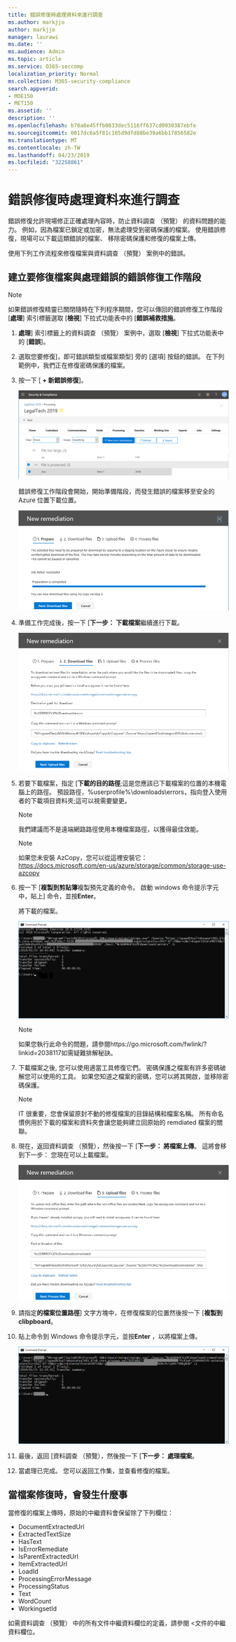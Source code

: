 ```yaml
---
title: 錯誤修復時處理資料來進行調查
ms.author: markjjo
author: markjjo
manager: laurawi
ms.date: ''
ms.audience: Admin
ms.topic: article
ms.service: O365-seccomp
localization_priority: Normal
ms.collection: M365-security-compliance
search.appverid:
- MOE150
- MET150
ms.assetid: ''
description: ''
ms.openlocfilehash: b78a8e45ffb0833dec5116ff637cd0930387ebfe
ms.sourcegitcommit: 0017dc6a5f81c165d9dfd88be39a6bb17856582e
ms.translationtype: MT
ms.contentlocale: zh-TW
ms.lasthandoff: 04/23/2019
ms.locfileid: "32258861"
---
```

# <a name="error-remediation-when-processing-data-for-an-investigation"></a>錯誤修復時處理資料來進行調查

錯誤修復允許現場修正正確處理內容時，防止資料調查 （預覽） 的資料問題的能力。 例如，因為檔案已鎖定或加密，無法處理受到密碼保護的檔案。 使用錯誤修復，現場可以下載這類錯誤的檔案、 移除密碼保護和修復的檔案上傳。

使用下列工作流程來修復檔案與資料調查 （預覽） 案例中的錯誤。

## <a name="creating-an-error-remediation-session-to-remediate-files-with-processing-errors"></a>建立要修復檔案與處理錯誤的錯誤修復工作階段

>[!NOTE]
>如果錯誤修復精靈已關閉隨時在下列程序期間，您可以傳回的錯誤修復工作階段 [**處理**] 索引標籤選取 [**檢視**] 下拉式功能表中的 [**錯誤補救措施**。

1. **處理**] 索引標籤上的資料調查 （預覽） 案例中，選取 [**檢視**] 下拉式功能表中的 [**錯誤**]。

2. 選取您要修復]，即可錯誤類型或檔案類型] 旁的 [選項] 按鈕的錯誤。  在下列範例中，我們正在修復密碼保護的檔案。

3. 按一下 [ **+ 新錯誤修復**]。

    ![錯誤修復](../media/8c2faf1a-834b-44fc-b418-6a18aed8b81a.png)

    錯誤修復工作階段會開始，開始準備階段，而發生錯誤的檔案移至安全的 Azure 位置下載位置。

    ![準備錯誤修復](../media/390572ec-7012-47c4-a6b6-4cbb5649e8a8.png)

4. 準備工作完成後，按一下 [**下一步： 下載檔案**繼續進行下載。

    ![下載檔案](../media/6ac04b09-8e13-414a-9e24-7c75ba586363.png)

5. 若要下載檔案，指定 [**下載的目的路徑**;這是您應該已下載檔案的位置的本機電腦上的路徑。  預設路徑，%userprofile%\downloads\errors，指向登入使用者的下載項目資料夾;這可以視需要變更。

    >[!NOTE]
    >我們建議而不是遠端網路路徑使用本機檔案路徑，以獲得最佳效能。

    > [!NOTE]
    > 如果您未安裝 AzCopy，您可以從這裡安裝它：https://docs.microsoft.com/en-us/azure/storage/common/storage-use-azcopy

6. 按一下 [**複製到剪貼簿**複製預先定義的命令。 啟動 windows 命令提示字元中，貼上] 命令，並按**Enter**。  

    將下載的檔案。

    ![準備錯誤修復](../media/f364ab4d-31c5-4375-b69f-650f694a2f69.png)

     > [!NOTE]
     > 如果您執行此命令的問題，請參閱https://go.microsoft.com/fwlink/?linkid=2038117如需疑難排解秘訣。

7. 下載檔案之後, 您可以使用適當工具修復它們。 密碼保護之檔案有許多密碼破解您可以使用的工具。 如果您知道之檔案的密碼，您可以將其開啟，並移除密碼保護。
    > [!NOTE]
    > IT 很重要，您會保留原封不動的修復檔案的目錄結構和檔案名稱。  所有命名慣例用於下載的檔案和資料夾會讓您能夠建立回原始的 remdiated 檔案的關聯。

8. 現在，返回資料調查 （預覽），然後按一下 [**下一步： 將檔案上傳**。  這將會移到下一步： 您現在可以上載檔案。

    ![上傳檔案](../media/af3d8617-1bab-4ecd-8de0-22e53acba240.png)

9. 請指定**的檔案位置路徑**] 文字方塊中，在修復檔案的位置然後按一下 [**複製到 clibpboard**。

10. 貼上命令到 Windows 命令提示字元，並按**Enter** ，以將檔案上傳。

    ![ff2ff691-629f-4065-9b37-5333f937daf6.png](../media/ff2ff691-629f-4065-9b37-5333f937daf6.png)

11. 最後，返回 [資料調查 （預覽），然後按一下 [**下一步： 處理檔案**。

12. 當處理已完成。  您可以返回工作集，並查看修復的檔案。

## <a name="what-happens-when-files-are-remediated"></a>當檔案修復時，會發生什麼事

當修復的檔案上傳時，原始的中繼資料會保留除了下列欄位： 

- DocumentExtractedUrl
- ExtractedTextSize
- HasText
- IsErrorRemediate
- IsParentExtractedUrl
- ItemExtractedUrl
- LoadId
- ProcessingErrorMessage
- ProcessingStatus
- Text
- WordCount
- WorkingsetId

如需資料調查 （預覽） 中的所有文件中繼資料欄位的定義，請參閱 <<c0>文件的中繼資料欄位。